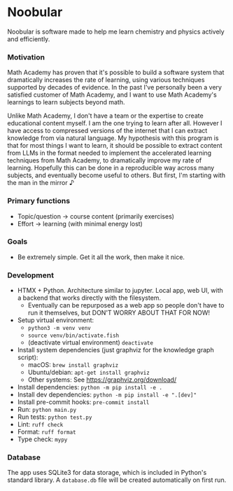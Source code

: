 # Noobular

Noobular is software made to help me learn chemistry and physics actively and efficiently.

### Motivation 

Math Academy has proven that it's possible to build a software system that dramatically increases the rate of learning, using various techniques supported by decades of evidence.
In the past I've personally been a very satisfied customer of Math Academy, and I want to use Math Academy's learnings to learn subjects beyond math.

Unlike Math Academy, I don't have a team or the expertise to create educational content myself. I am the one trying to learn after all. However I have access to compressed versions of the internet that I can extract knowledge from via natural language. My hypothesis with this program is that for most things I want to learn, it should be possible to extract content from LLMs in the format needed to implement the accelerated learning techniques from Math Academy, to dramatically improve my rate of learning. Hopefully this can be done in a reproducible way across many subjects, and eventually become useful to others. But first, I'm starting with the man in the mirror ♪

### Primary functions

- Topic/question -> course content (primarily exercises)
- Effort -> learning (with minimal energy lost)

### Goals

- Be extremely simple. Get it all the work, then make it nice.

### Development

- HTMX + Python. Architecture similar to jupyter. Local app, web UI, with a backend that works directly with the filesystem.
    - Eventually can be repurposed as a web app so people don't have to run it themselves, but DON'T WORRY ABOUT THAT FOR NOW!
- Setup virtual environment:
    - `python3 -m venv venv`
    - `source venv/bin/activate.fish`
    - (deactivate virtual environment) `deactivate`
- Install system dependencies (just graphviz for the knowledge graph script):
    - macOS: `brew install graphviz`
    - Ubuntu/debian: `apt-get install graphviz`
    - Other systems: See https://graphviz.org/download/
- Install dependencies: `python -m pip install -e .`
- Install dev dependencies: `python -m pip install -e ".[dev]"`
- Install pre-commit hooks: `pre-commit install`
- Run: `python main.py`
- Run tests: `python test.py`
- Lint: `ruff check`
- Format: `ruff format`
- Type check: `mypy`

### Database

The app uses SQLite3 for data storage, which is included in Python's standard library. A `database.db` file will be created automatically on first run.
